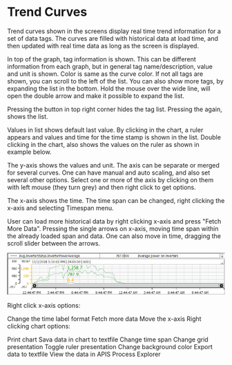 # Trend Curves

Trend curves shown in the screens display real time trend information for a set of data tags. The curves are filled with historical data at load time, and then updated with real time data as long as the screen is displayed.

In top of the graph, tag information is shown. This can be different information from each graph, but in general tag name/description, value and unit is shown. Color is same as the curve color. If not all tags are shown, you can scroll to the left of the list. You can also show more tags, by expanding the list in the bottom. Hold the mouse over the wide line, will open the double arrow and make it possible to expand the list.

Pressing the  button in top right corner hides the tag list. Pressing the  again, shows the list.

Values in list shows default last value. By clicking in the chart, a ruler appears and values and time for the time stamp is shown in the list. Double clicking in the chart, also shows the values on the ruler as shown in example below.

The y-axis shows the values and unit. The axis can be separate or merged for several curves. One can have manual and auto scaling, and also set several other options. Select one or more of the axis by clicking on them with left mouse (they turn grey) and then right click to get options.

The x-axis shows the time. The time span can be changed, right clicking the x-axis and selecting Timespan menu.

User can load more historical data by right clicking x-axis and press "Fetch More Data". Pressing the single arrows on x-axis, moving time span within the already loaded span and data. One can also move in time, dragging the scroll slider between the arrows.

![Trend curves](../../images/TrendCurveExample.png) 

Right click x-axis options:

Change the time label format
Fetch more data
Move the x-axis
Right clicking chart options:

Print chart
Sava data in chart to textfile
Change time span
Change grid presentation
Toggle ruler presentation
Change background color
Export data to textfile
View the data in APIS Process Explorer
 